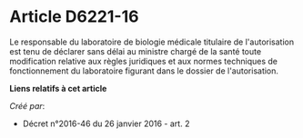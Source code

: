 # Article D6221-16

Le responsable du laboratoire de biologie médicale titulaire de l'autorisation est tenu de déclarer sans délai au ministre
chargé de la santé toute modification relative aux règles juridiques et aux normes techniques de fonctionnement du
laboratoire figurant dans le dossier de l'autorisation.

**Liens relatifs à cet article**

_Créé par_:

  - Décret n°2016-46 du 26 janvier 2016 - art. 2
